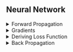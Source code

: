 ## Neural Network 

<details>
<summary>Forward Propagation</summary>

$a_0 = x$<br>

$s_1 = W_1.a_0 + b_1$<br>

$a_1 = g_1(s_1)$<br>  

$s_2 = W_2.a_1 + b_2$<br>  

$a_2 = g_2(s_2)$<br>

$\widetilde{y} = a_2$<br>

$g_i(s_i) = \tanh(s_i) = \frac{e^{s_i} - e^{-s_i}}{e^{s_i} + e^{-s_i}}$<br>

$g_i(s_i) = \sigma(s_i) = \frac{1}{1 + e^{-s_i}}$<br>

$g_i(s_i) = ReLU(s_i) = max(0, s_i)$<br>

$g_i(s_i) = Identity(s_i) = s_i$<br>

</details>

<details>
<summary>Gradients</summary><br>

$\frac{\partial g_i(s_i)}{\partial s_i}  = \frac{\partial tanh(s_i)}{\partial s_i} = 1 - \tanh^2(s_i)$<br>

$\frac{\partial g_i(x)}{\partial s_i}  = \frac{\partial \sigma(s_i)}{\partial s_i} = \sigma(s_i) \cdot (1 - \sigma(s_i))$<br>

$\frac{\partial g_i(x)}{\partial s_i}  = \frac{\partial ReLU(s_i)}{\partial s_i} = M$<br> 

$\frac{\partial g_i(x)}{\partial s_i} = \frac{\partial Identity(s_i)}{\partial s_i} = I$<br>
        
$\frac{\partial \widetilde{y}}{\partial a_2} = I$<br>

$\frac{\partial a_2}{\partial s_2} = \frac{\partial g_2(s_2)}{\partial s_2}$<br>

$\frac{\partial s_2}{\partial W_2} = a_1^T$<br>

$\frac{\partial s_2}{\partial b_2} = I$<br>

$\frac{\partial s_2}{\partial a_1} = W_2^T$<br>

$\frac{\partial a_1}{\partial s_1} = \frac{\partial g_1(s_1)}{\partial s_1}$<br>

$\frac{\partial s_1}{\partial W_1} = a_0^T$<br>

$\frac{\partial s_1}{\partial a_0} = W_1^T$<br>

$\frac{\partial s_1}{\partial b_1} = I$<br>

$M_{kj} = 0$, $M_{kk} = 1 \text{ if } s_{i_k} > 0$, $M_{kk} = 0 \text{ if } s_{i_k} \leq 0$<br><br>
$I_{kj} = 0$, $I_{kk} = 1$

</details>

</details>

<details>
<summary>Deriving Loss Function</summary><br>

$\text{BCE}(y, \hat{y}) = - \frac{1}{n} \sum_{i=1} \left( y \cdot \log(\hat{y}) + (1 - y) \cdot \log(1 - \hat{y}) \right)$

$\text{MSE}(y, \hat{y}) = \frac{1}{n} \sum_{i=1} (y_i - \hat{y}_i)^2$

</details>

<details>
<summary>Back Propagation</summary><br>

$\frac{\partial C}{\partial \widetilde{y}} = \frac{\partial \text{BCE}}{\partial \hat{y}} = -\left(\frac{y}{\hat{y}} - \frac{1 - y}{1 - \hat{y}}\right)$

$\frac{\partial C}{\partial \widetilde{y}} = \frac{\partial \text{MSE}}{\partial \hat{y}} = -\frac{2}{n} \sum_{i=1} (y_i - \hat{y}_i)$


$\delta_1 = \frac{\partial C}{\partial \widetilde{y}}\frac{\partial \widetilde{y}}{s_2}$<br>

$\delta_2 = \frac{\partial C}{\partial \widetilde{y}}\frac{\partial \widetilde{y}}{s_2}\frac{\partial s_2}{\partial a_1}\frac{\partial a_1}{\partial s_1} = \delta_1W_2\frac{\partial a_1}{\partial s_1}$<br>

$\frac{\partial C}{\partial W_{2}}  = \delta_1\frac{\partial s_2}{\partial W_2} = \delta_1^Ta_1^T, \ a_1 = g_1(s_1)$<br>

$\frac{\partial C}{\partial W_{2}}  = \delta_1^Tg_1(s_1)^T$<br>

$\frac{\partial C}{\partial b_2} = \delta_1\frac{\partial s_2}{\partial b_2} = \delta_1^T$<br>

$\frac{\partial C}{\partial W_{1}} = \delta_2\frac{\partial s_1}{\partial W_{1}} = \delta_2^Ta_0^T$<br>

$\frac{\partial C}{\partial b_2} = \delta_2\frac{\partial s_1}{\partial b_1} = \delta_2^T$<br>

$W_2 = W_2 - \alpha\frac{\partial C}{\partial W_{2}}$<br>

$W_1 = W_1 - \alpha\frac{\partial C}{\partial W_{1}}$<br>

$b_2 = b_2 - \alpha\frac{\partial C}{\partial b_{2}}$<br>

$b_1 = b_1 - \alpha\frac{\partial C}{\partial b_{1}}$<br>


